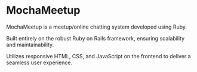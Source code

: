 # MochaMeetup

MochaMeetup is a meetup/online chatting system developed using Ruby.

Built entirely on the robust Ruby on Rails framework, ensuring scalability and maintainability.

Utilizes responsive HTML, CSS, and JavaScript on the frontend to deliver a seamless user experience.
